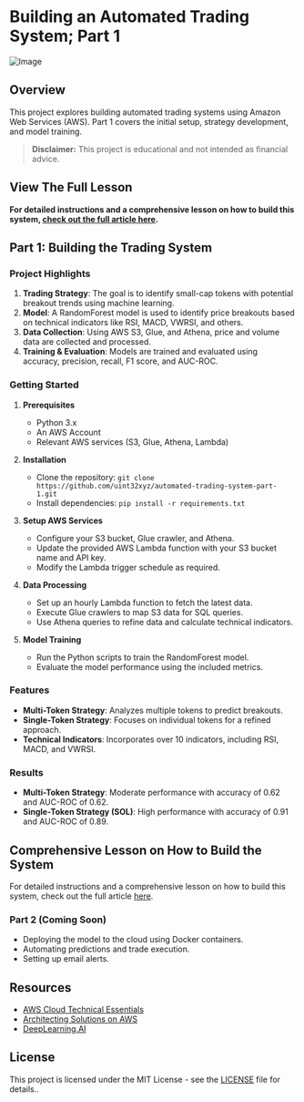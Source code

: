 # Building an Automated Trading System; Part 1
![Image](https://uint32.xyz/_next/image?url=%2Fstatic%2Fimages%2Fmonkeys.webp&w=3840&q=75)

## Overview
This project explores building automated trading systems using Amazon Web Services (AWS). Part 1 covers the initial setup, strategy development, and model training.

> **Disclaimer:** This project is educational and not intended as financial advice.

## View The Full Lesson
**For detailed instructions and a comprehensive lesson on how to build this system, <a href="https://uint32.xyz/writing/building-an-automated-trading-system" target="blank">check out the full article here</a>.**

## Part 1: Building the Trading System

### Project Highlights
1. **Trading Strategy**: The goal is to identify small-cap tokens with potential breakout trends using machine learning.
2. **Model**: A RandomForest model is used to identify price breakouts based on technical indicators like RSI, MACD, VWRSI, and others.
3. **Data Collection**: Using AWS S3, Glue, and Athena, price and volume data are collected and processed.
5. **Training & Evaluation**: Models are trained and evaluated using accuracy, precision, recall, F1 score, and AUC-ROC.

### Getting Started

1. **Prerequisites**
   - Python 3.x
   - An AWS Account
   - Relevant AWS services (S3, Glue, Athena, Lambda)

2. **Installation**
   - Clone the repository: `git clone https://github.com/uint32xyz/automated-trading-system-part-1.git`
   - Install dependencies: `pip install -r requirements.txt`

3. **Setup AWS Services**
   - Configure your S3 bucket, Glue crawler, and Athena.
   - Update the provided AWS Lambda function with your S3 bucket name and API key.
   - Modify the Lambda trigger schedule as required.

4. **Data Processing**
   - Set up an hourly Lambda function to fetch the latest data.
   - Execute Glue crawlers to map S3 data for SQL queries.
   - Use Athena queries to refine data and calculate technical indicators.

5. **Model Training**
   - Run the Python scripts to train the RandomForest model.
   - Evaluate the model performance using the included metrics.

### Features
- **Multi-Token Strategy**: Analyzes multiple tokens to predict breakouts.
- **Single-Token Strategy**: Focuses on individual tokens for a refined approach.
- **Technical Indicators**: Incorporates over 10 indicators, including RSI, MACD, and VWRSI.

### Results
- **Multi-Token Strategy**: Moderate performance with accuracy of 0.62 and AUC-ROC of 0.62.
- **Single-Token Strategy (SOL)**: High performance with accuracy of 0.91 and AUC-ROC of 0.89.

## Comprehensive Lesson on How to Build the System
For detailed instructions and a comprehensive lesson on how to build this system, check out the full article [here](https://uint32.xyz/writing/building-an-automated-trading-system).

### Part 2 (Coming Soon)
- Deploying the model to the cloud using Docker containers.
- Automating predictions and trade execution.
- Setting up email alerts.

## Resources
- [AWS Cloud Technical Essentials](https://www.aws.com)
- [Architecting Solutions on AWS](https://aws.amazon.com/architecture/)
- [DeepLearning.AI](https://www.deeplearning.ai/)

## License
This project is licensed under the MIT License - see the [LICENSE](LICENSE) file for details..


